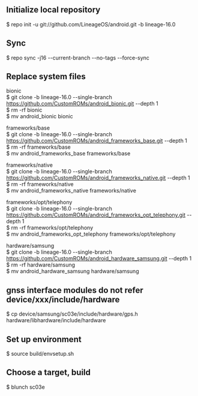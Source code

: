 ## Initialize local repository
$ repo init -u git://github.com/LineageOS/android.git -b lineage-16.0

## Sync
$ repo sync -j16 --current-branch --no-tags --force-sync

## Replace system files
  
bionic  
$ git clone -b lineage-16.0 --single-branch https://github.com/CustomROMs/android_bionic.git --depth 1  
$ rm -rf bionic  
$ mv android_bionic bionic  
  
frameworks/base  
$ git clone -b lineage-16.0 --single-branch https://github.com/CustomROMs/android_frameworks_base.git --depth 1  
$ rm -rf frameworks/base  
$ mv android_frameworks_base frameworks/base  
  
frameworks/native  
$ git clone -b lineage-16.0 --single-branch https://github.com/CustomROMs/android_frameworks_native.git --depth 1  
$ rm -rf frameworks/native  
$ mv android_frameworks_native frameworks/native  
  
frameworks/opt/telephony   
$ git clone -b lineage-16.0 --single-branch https://github.com/CustomROMs/android_frameworks_opt_telephony.git --depth 1  
$ rm -rf frameworks/opt/telephony  
$ mv android_frameworks_opt_telephony frameworks/opt/telephony  

hardware/samsung   
$ git clone -b lineage-16.0 --single-branch https://github.com/CustomROMs/android_hardware_samsung.git --depth 1  
$ rm -rf hardware/samsung  
$ mv android_hardware_samsung hardware/samsung 

## gnss interface modules do not refer device/xxx/include/hardware
$ cp device/samsung/sc03e/include/hardware/gps.h   hardware/libhardware/include/hardware

## Set up environment
$ source build/envsetup.sh

## Choose a target, build
$ blunch sc03e

